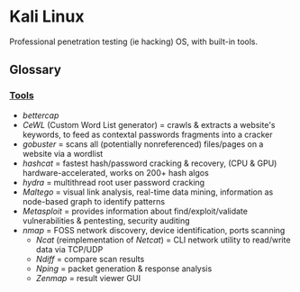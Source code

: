 # Kali Linux

Professional penetration testing (ie hacking) OS, with built-in tools.

## Glossary

### [Tools](https://www.kali.org/tools)

* _bettercap_
* _CeWL_ (Custom Word List generator) = crawls & extracts a website's keywords, to feed as contextal passwords fragments into a cracker
* _gobuster_ = scans all (potentially nonreferenced) files/pages on a website via a wordlist
* _hashcat_ = fastest hash/password cracking & recovery, (CPU & GPU) hardware-accelerated, works on 200+ hash algos
* _hydra_ = multithread root user password cracking
* _Maltego_ = visual link analysis, real-time data mining, information as node-based graph to identify patterns
* _Metasploit_ = provides information about find/exploit/validate vulnerabilities & pentesting, security auditing
* _nmap_ = FOSS network discovery, device identification, ports scanning
  * _Ncat_ (reimplementation of _Netcat_) = CLI network utility to read/write data via TCP/UDP
  * _Ndiff_ = compare scan results
  * _Nping_ = packet generation & response analysis
  * _Zenmap_ = result viewer GUI
